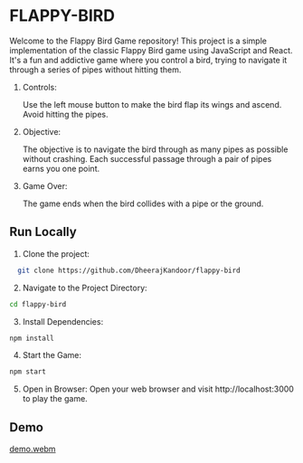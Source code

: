 
# FLAPPY-BIRD

Welcome to the Flappy Bird Game repository! This project is a simple implementation of the classic Flappy Bird game using JavaScript and React. It's a fun and addictive game where you control a bird, trying to navigate it through a series of pipes without hitting them.

1. Controls:

    Use the left mouse button to make the bird flap its wings and ascend.
    Avoid hitting the pipes.

2. Objective:

    The objective is to navigate the bird through as many pipes as possible without crashing.
    Each successful passage through a pair of pipes earns you one point.

3. Game Over:

    The game ends when the bird collides with a pipe or the ground.




## Run Locally

1. Clone the project:

```bash
  git clone https://github.com/DheerajKandoor/flappy-bird
```

2. Navigate to the Project Directory:
```bash
cd flappy-bird
```
3. Install Dependencies:
```bash
npm install

```
4. Start the Game:
```bash
npm start
```
5. Open in Browser:
Open your web browser and visit http://localhost:3000 to play the game.

## Demo


[demo.webm](https://github.com/DheerajKandoor/flappy-bird/assets/92793181/8f929d0f-0b32-4520-9a14-d7f398786c8a)


